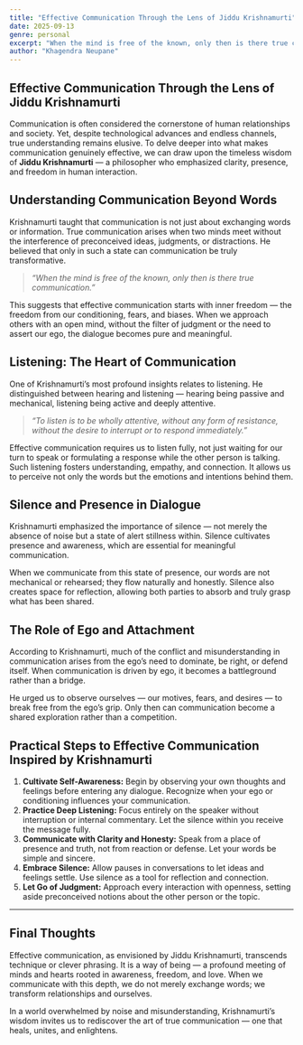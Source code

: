 ```yaml
---
title: "Effective Communication Through the Lens of Jiddu Krishnamurti"
date: 2025-09-13
genre: personal
excerpt: "When the mind is free of the known, only then is there true communication."
author: "Khagendra Neupane"
---
```


## Effective Communication Through the Lens of Jiddu Krishnamurti

Communication is often considered the cornerstone of human relationships and society. Yet, despite technological advances and endless channels, true understanding remains elusive. To delve deeper into what makes communication genuinely effective, we can draw upon the timeless wisdom of **Jiddu Krishnamurti** — a philosopher who emphasized clarity, presence, and freedom in human interaction.

## Understanding Communication Beyond Words

Krishnamurti taught that communication is not just about exchanging words or information. True communication arises when two minds meet without the interference of preconceived ideas, judgments, or distractions. He believed that only in such a state can communication be truly transformative.

> *“When the mind is free of the known, only then is there true communication.”*

This suggests that effective communication starts with inner freedom — the freedom from our conditioning, fears, and biases. When we approach others with an open mind, without the filter of judgment or the need to assert our ego, the dialogue becomes pure and meaningful.

## Listening: The Heart of Communication

One of Krishnamurti’s most profound insights relates to listening. He distinguished between hearing and listening — hearing being passive and mechanical, listening being active and deeply attentive.

> *“To listen is to be wholly attentive, without any form of resistance, without the desire to interrupt or to respond immediately.”*

Effective communication requires us to listen fully, not just waiting for our turn to speak or formulating a response while the other person is talking. Such listening fosters understanding, empathy, and connection. It allows us to perceive not only the words but the emotions and intentions behind them.

## Silence and Presence in Dialogue

Krishnamurti emphasized the importance of silence — not merely the absence of noise but a state of alert stillness within. Silence cultivates presence and awareness, which are essential for meaningful communication.

When we communicate from this state of presence, our words are not mechanical or rehearsed; they flow naturally and honestly. Silence also creates space for reflection, allowing both parties to absorb and truly grasp what has been shared.

## The Role of Ego and Attachment

According to Krishnamurti, much of the conflict and misunderstanding in communication arises from the ego’s need to dominate, be right, or defend itself. When communication is driven by ego, it becomes a battleground rather than a bridge.

He urged us to observe ourselves — our motives, fears, and desires — to break free from the ego’s grip. Only then can communication become a shared exploration rather than a competition.

## Practical Steps to Effective Communication Inspired by Krishnamurti

1. **Cultivate Self-Awareness:** Begin by observing your own thoughts and feelings before entering any dialogue. Recognize when your ego or conditioning influences your communication.
2. **Practice Deep Listening:** Focus entirely on the speaker without interruption or internal commentary. Let the silence within you receive the message fully.
3. **Communicate with Clarity and Honesty:** Speak from a place of presence and truth, not from reaction or defense. Let your words be simple and sincere.
4. **Embrace Silence:** Allow pauses in conversations to let ideas and feelings settle. Use silence as a tool for reflection and connection.
5. **Let Go of Judgment:** Approach every interaction with openness, setting aside preconceived notions about the other person or the topic.

---

## Final Thoughts

Effective communication, as envisioned by Jiddu Krishnamurti, transcends technique or clever phrasing. It is a way of being — a profound meeting of minds and hearts rooted in awareness, freedom, and love. When we communicate with this depth, we do not merely exchange words; we transform relationships and ourselves.

In a world overwhelmed by noise and misunderstanding, Krishnamurti’s wisdom invites us to rediscover the art of true communication — one that heals, unites, and enlightens.
